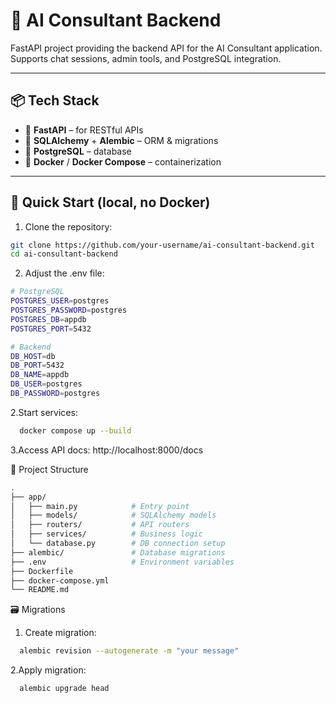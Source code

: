 # 🧠 AI Consultant Backend

FastAPI project providing the backend API for the AI Consultant application. Supports chat sessions, admin tools, and PostgreSQL integration.

---

## 📦 Tech Stack

- 🔧 **FastAPI** – for RESTful APIs
- 🧬 **SQLAlchemy** + **Alembic** – ORM & migrations
- 🐘 **PostgreSQL** – database
- 🐳 **Docker** / **Docker Compose** – containerization

---

## 🚀 Quick Start (local, no Docker)

1. Clone the repository:

```bash
git clone https://github.com/your-username/ai-consultant-backend.git
cd ai-consultant-backend
```

2. Adjust the .env file:
```bash
# PostgreSQL
POSTGRES_USER=postgres
POSTGRES_PASSWORD=postgres
POSTGRES_DB=appdb
POSTGRES_PORT=5432

# Backend
DB_HOST=db
DB_PORT=5432
DB_NAME=appdb
DB_USER=postgres
DB_PASSWORD=postgres
```
2.Start services:
```bash
  docker compose up --build
```
3.Access API docs: http://localhost:8000/docs

📁 Project Structure
```bash
.
├── app/
│   ├── main.py            # Entry point
│   ├── models/            # SQLAlchemy models
│   ├── routers/           # API routers
│   ├── services/          # Business logic
│   └── database.py        # DB connection setup
├── alembic/               # Database migrations
├── .env                   # Environment variables
├── Dockerfile
├── docker-compose.yml
└── README.md
```

🗃️ Migrations
1. Create migration:
```bash
  alembic revision --autogenerate -m "your message"
```
2.Apply migration:
```bash
  alembic upgrade head
```
